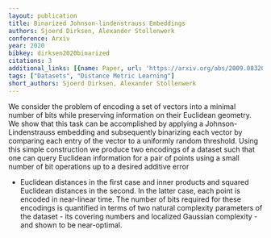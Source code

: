 ```yaml
---
layout: publication
title: Binarized Johnson-lindenstrauss Embeddings
authors: Sjoerd Dirksen, Alexander Stollenwerk
conference: Arxiv
year: 2020
bibkey: dirksen2020binarized
citations: 3
additional_links: [{name: Paper, url: 'https://arxiv.org/abs/2009.08320'}]
tags: ["Datasets", "Distance Metric Learning"]
short_authors: Sjoerd Dirksen, Alexander Stollenwerk
---
```

We consider the problem of encoding a set of vectors into a minimal number of
bits while preserving information on their Euclidean geometry. We show that
this task can be accomplished by applying a Johnson-Lindenstrauss embedding and
subsequently binarizing each vector by comparing each entry of the vector to a
uniformly random threshold. Using this simple construction we produce two
encodings of a dataset such that one can query Euclidean information for a pair
of points using a small number of bit operations up to a desired additive error
- Euclidean distances in the first case and inner products and squared
Euclidean distances in the second. In the latter case, each point is encoded in
near-linear time. The number of bits required for these encodings is quantified
in terms of two natural complexity parameters of the dataset - its covering
numbers and localized Gaussian complexity - and shown to be near-optimal.